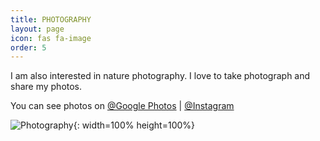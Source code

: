 ```yaml
---
title: PHOTOGRAPHY
layout: page
icon: fas fa-image
order: 5
---
```


<p>I am also interested in nature photography. I love to take photograph and share my photos.</p>
<p >You can see photos on <a href="https://photos.app.goo.gl/SJ9NYCk8so8oJRQz7">@Google Photos</a> | <a href="https://www.instagram.com/zawzaw_mars">@Instagram</a>
</p>

![Photography](https://s20.postimg.cc/5h3fp57ot/mobilephotography-zatt.png){: width=100% height=100%}
